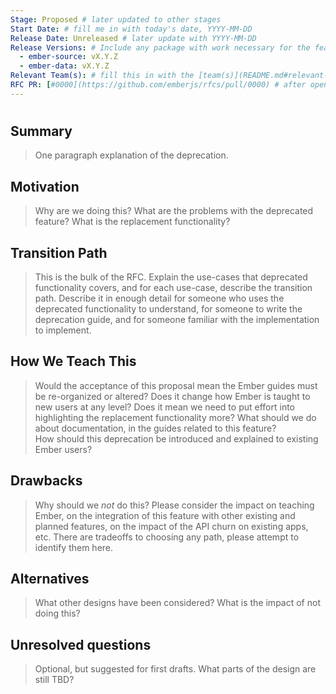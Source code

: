```yaml
---
Stage: Proposed # later updated to other stages
Start Date: # fill me in with today's date, YYYY-MM-DD
Release Date: Unreleased # later update with YYYY-MM-DD
Release Versions: # Include any package with work necessary for the feature, n/a for non-code RFCs
  - ember-source: vX.Y.Z
  - ember-data: vX.Y.Z
Relevant Team(s): # fill this in with the [team(s)](README.md#relevant-teams) to which this RFC applies
RFC PR: [#0000](https://github.com/emberjs/rfcs/pull/0000) # after opening the Proposal RFC PR, update this with a link to it and update the file name
---
```

# <RFC title>

## Summary

> One paragraph explanation of the deprecation.

## Motivation

> Why are we doing this? What are the problems with the deprecated feature?
What is the replacement functionality?

## Transition Path

> This is the bulk of the RFC. Explain the use-cases that deprecated functionality
covers, and for each use-case, describe the transition path.
Describe it in enough detail for someone who uses the deprecated functionality
to understand, for someone to write the deprecation guide, and for someone
familiar with the implementation to implement.

## How We Teach This

> Would the acceptance of this proposal mean the Ember guides must be
re-organized or altered? Does it change how Ember is taught to new users
at any level?
Does it mean we need to put effort into highlighting the replacement
functionality more? What should we do about documentation, in the guides
related to this feature?  
How should this deprecation be introduced and explained to existing Ember
users?

## Drawbacks

> Why should we *not* do this? Please consider the impact on teaching Ember,
on the integration of this feature with other existing and planned features,
on the impact of the API churn on existing apps, etc.
There are tradeoffs to choosing any path, please attempt to identify them here.

## Alternatives

> What other designs have been considered? What is the impact of not doing this?

## Unresolved questions

> Optional, but suggested for first drafts. What parts of the design are still
TBD?
